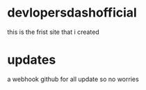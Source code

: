 # devlopersdashofficial
this is the frist site that i created
# updates 
a webhook github for all update so no worries
